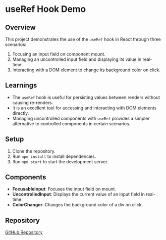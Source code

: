 # useRef Hook Demo

## Overview
This project demonstrates the use of the `useRef` hook in React through three scenarios:
1. Focusing an input field on component mount.
2. Managing an uncontrolled input field and displaying its value in real-time.
3. Interacting with a DOM element to change its background color on click.

## Learnings
- The `useRef` hook is useful for persisting values between renders without causing re-renders.
- It is an excellent tool for accessing and interacting with DOM elements directly.
- Managing uncontrolled components with `useRef` provides a simpler alternative to controlled components in certain scenarios.

## Setup
1. Clone the repository.
2. Run `npm install` to install dependencies.
3. Run `npm start` to start the development server.

## Components
- **FocusableInput**: Focuses the input field on mount.
- **UncontrolledInput**: Displays the current value of an input field in real-time.
- **ColorChanger**: Changes the background color of a div on click.

## Repository
[GitHub Repository](<YOUR_GITHUB_REPO_URL>)
